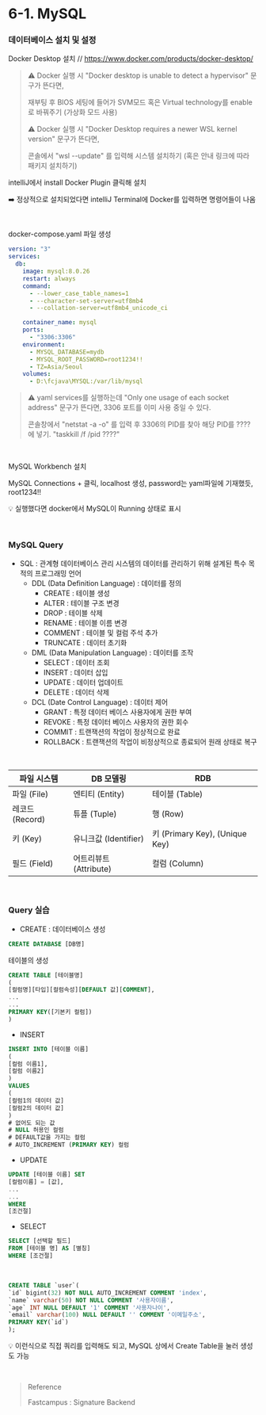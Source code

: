 # 6-1. MySQL

### 데이터베이스 설치 및 설정

Docker Desktop 설치 // https://www.docker.com/products/docker-desktop/

> :warning: Docker 실행 시 "Docker desktop is unable to detect a hypervisor" 문구가 뜬다면,
>
> 재부팅 후 BIOS 세팅에 들어가 SVM모드 혹은 Virtual technology를 enable로 바꿔주기 (가상화 모드 사용)
>
> :warning: Docker 실행 시 "Docker Desktop requires a newer WSL kernel version" 문구가 뜬다면,
>
> 콘솔에서 "wsl --update" 를 입력해 시스템 설치하기 (혹은 안내 링크에 따라 패키지 설치하기)

intelliJ에서 install Docker Plugin 클릭해 설치

:arrow_right: 정상적으로 설치되었다면 intelliJ Terminal에 Docker를 입력하면 명령어들이 나옴

<br/>

docker-compose.yaml 파일 생성

```yaml
version: "3"
services:
  db:
    image: mysql:8.0.26
    restart: always
    command:
      - --lower_case_table_names=1
      - --character-set-server=utf8mb4
      - --collation-server=utf8mb4_unicode_ci

    container_name: mysql
    ports:
      - "3306:3306"
    environment:
      - MYSQL_DATABASE=mydb
      - MYSQL_ROOT_PASSWORD=root1234!!
      - TZ=Asia/Seoul
    volumes:
      - D:\fcjava\MYSQL:/var/lib/mysql
```

> :warning: yaml services를 실행하는데 "Only one usage of each socket address" 문구가 뜬다면, 3306 포트를 이미 사용 중일 수 있다. 
>
> 콘솔창에서 "netstat -a -o" 를 입력 후 3306의 PID를 찾아 해당 PID를 ???? 에 넣기. "taskkill /f /pid ????" 

<br/>

MySQL Workbench 설치

MySQL Connections + 클릭, localhost 생성, password는 yaml파일에 기재했듯, root1234!!

:bulb: 실행했다면 docker에서 MySQL이 Running 상태로 표시

<br/>

### MySQL Query

- SQL : 관계형 데이터베이스 관리 시스템의 데이터를 관리하기 위해 설계된 특수 목적의 프로그래밍 언어
  - DDL (Data Definition Language) : 데이터를 정의
    - CREATE : 테이블 생성
    - ALTER : 테이블 구조 변경
    - DROP : 테이블 삭제
    - RENAME : 테이블 이름 변경
    - COMMENT : 테이블 및 컬럼 주석 추가
    - TRUNCATE : 데이터 초기화
  - DML (Data Manipulation Language) : 데이터를 조작
    - SELECT : 데이터 조회
    - INSERT : 데이터 삽입
    - UPDATE : 데이터 업데이트
    - DELETE : 데이터 삭제
  - DCL (Date Control Language) : 데이터 제어
    - GRANT : 특정 데이터 베이스 사용자에게 권한 부여
    - REVOKE : 특정 데이터 베이스 사용자의 권한 회수
    - COMMIT : 트랜잭션의 작업이 정상적으로 완료
    - ROLLBACK : 트랜잭션의 작업이 비정상적으로 종료되어 원래 상태로 복구

<br/>

| 파일 시스템     | DB 모델링              | RDB                            |
| --------------- | ---------------------- | ------------------------------ |
| 파일 (File)     | 엔티티 (Entity)        | 테이블 (Table)                 |
| 레코드 (Record) | 튜플 (Tuple)           | 행 (Row)                       |
| 키 (Key)        | 유니크값 (Identifier)  | 키 (Primary Key), (Unique Key) |
| 필드 (Field)    | 어트리뷰트 (Attribute) | 컬럼 (Column)                  |

<br/>

### Query 실습

- CREATE : 데이터베이스 생성

```sql
CREATE DATABASE [DB명]
```

테이블의 생성

```SQL
CREATE TABLE [테이블명]
(
[컬럼명][타입][컬럼속성][DEFAULT 값][COMMENT],
...
...
PRIMARY KEY([기본키 컬럼])
)
```

- INSERT

```SQL
INSERT INTO [테이블 이름]
(
[컬럼 이름1],
[컬럼 이름2]
)
VALUES
(
[컬럼1의 데이터 값]
[컬럼2의 데이터 값]
)
# 없어도 되는 값
# NULL 허용인 컬럼
# DEFAULT값을 가지는 컬럼
# AUTO_INCREMENT (PRIMARY KEY) 컬럼
```

- UPDATE

```SQL
UPDATE [테이블 이름] SET
[컬럼이름] = [값],
...
...
WHERE
[조건절]
```

- SELECT

```SQL
SELECT [선택할 필드]
FROM [테이블 명] AS [별칭]
WHERE [조건절]
```

<br/>

```sql
CREATE TABLE `user`(
`id` bigint(32) NOT NULL AUTO_INCREMENT COMMENT 'index',
`name` varchar(50) NOT NULL COMMENT '사용자이름',
`age` INT NULL DEFAULT '1' COMMENT '사용자나이',
`email` varchar(100) NULL DEFAULT '' COMMENT '이메일주소',
PRIMARY KEY(`id`)
);
```

:bulb: 이런식으로 직접 쿼리를 입력해도 되고, MySQL 상에서 Create Table을 눌러 생성도 가능

<br/>

> Reference
>
> Fastcampus : Signature Backend
